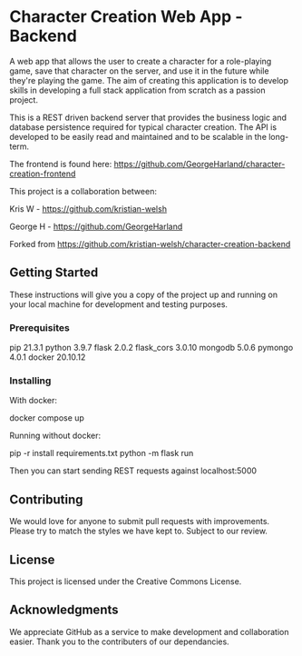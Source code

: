 # Character Creation Web App - Backend

A web app that allows the user to create a character for a role-playing game, save that character on the server, and use it in the future while they're playing the game.
The aim of creating this application is to develop skills in developing a full stack application from scratch as a passion project.

This is a REST driven backend server that provides the business logic and database persistence required for typical character creation.
The API is developed to be easily read and maintained and to be scalable in the long-term.

The frontend is found here: https://github.com/GeorgeHarland/character-creation-frontend

This project is a collaboration between:

Kris W - https://github.com/kristian-welsh

George H - https://github.com/GeorgeHarland

Forked from https://github.com/kristian-welsh/character-creation-backend

## Getting Started

These instructions will give you a copy of the project up and running on your local machine for development and testing purposes.

### Prerequisites

pip         21.3.1
python      3.9.7
flask       2.0.2
flask_cors  3.0.10
mongodb     5.0.6
pymongo     4.0.1
docker      20.10.12

### Installing

With docker:

docker compose up

Running without docker:

pip -r install requirements.txt
python -m flask run

Then you can start sending REST requests against localhost:5000

## Contributing

We would love for anyone to submit pull requests with improvements. Please try to match the styles we have kept to.
Subject to our review.

## License

This project is licensed under the Creative Commons License.

## Acknowledgments

We appreciate GitHub as a service to make development and collaboration easier.
Thank you to the contributers of our dependancies.
